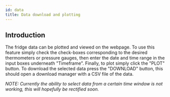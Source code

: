 ```yaml
---
id: data
title: Data download and plotting
---
```


## Introduction
The fridge data can be plotted and viewed on the webpage. To use this feature simply check the check-boxes corresponding to the desired thermometers or pressure gauges, then enter the date and time range in the input boxes underneath "Timeframe". Finally, to plot simply click the "PLOT" button. To download the selected data press the "DOWNLOAD" button, this should open a download manager with a CSV file of the data.

*NOTE: Currently the ability to select data from a certain time window is not working, this will hopefully be rectified soon.*
